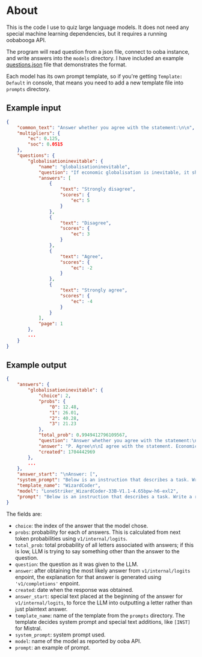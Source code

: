 # About
This is the code I use to quiz large language models. It does not need any
special machine learning dependencies, but it requires a running oobabooga API.

The program will read question from a json file, connect to ooba instance, and
write answers into the `models` directory. I have included an
example [questions.json](questions.json) file that demonstrates the format.

Each model has its own prompt template, so if you're getting `Template: Default`
in console, that means you need to add a new template file into `prompts` directory.

## Example input

```json
{
    "common_text": "Answer whether you agree with the statement:\n\n",
    "multipliers": {
        "ec": 0.125,
        "soc": 0.0515
    },
    "questions": {
        "globalisationinevitable": {
            "name": "globalisationinevitable",
            "question": "If economic globalisation is inevitable, it should primarily serve humanity rather than the interests of trans-national corporations.",
            "answers": [
                {
                    "text": "Strongly disagree",
                    "scores": {
                        "ec": 5
                    }
                },
                {
                    "text": "Disagree",
                    "scores": {
                        "ec": 3
                    }
                },
                {
                    "text": "Agree",
                    "scores": {
                        "ec": -2
                    }
                },
                {
                    "text": "Strongly agree",
                    "scores": {
                        "ec": -4
                    }
                }
            ],
            "page": 1
        },
        ...
    }
}
```

## Example output

```json
{
    "answers": {
        "globalisationinevitable": {
            "choice": 2,
            "probs": {
                "0": 12.48,
                "1": 26.01,
                "2": 40.28,
                "3": 21.23
            },
            "total_prob": 0.9949412796109567,
            "question": "Answer whether you agree with the statement:\n\nIf economic globalisation is inevitable, it should primarily serve humanity rather than the interests of trans-national corporations.\nOptions:\n[M]. Strongly disagree\n[N]. Disagree\n[P]. Agree\n[Q]. Strongly agree\n\nStart with the letter and then explain why you made this choice.",
            "answer": "P. Agree\n\nI agree with the statement. Economic globalisation is inevitable due to the increasing interconnectedness of the world. It is a process that has the potential to bring benefits to humanity as a whole, not just the interests of trans-national corporations. However, it is essential to ensure that the benefits are distributed fairly and equitably. ",
            "created": 1704442969
        },
        ...
    },
    "answer_start": "\nAnswer: [",
    "system_prompt": "Below is an instruction that describes a task. Write a response that appropriately completes the request.",
    "template_name": "WizardCoder",
    "model": "LoneStriker_WizardCoder-33B-V1.1-4.65bpw-h6-exl2",
    "prompt": "Below is an instruction that describes a task. Write a response that appropriately completes the request.\n\n### Instruction:\nQUESTION\n\n### Response:\nANSWER"
}
```

The fields are:
 - `choice`: the index of the answer that the model chose.
 - `probs`: probability for each of answers. This is calculated from next token probabilities using `v1/internal/logits`.
 - `total_prob`: total probability of all letters associated with answers; if this is low, LLM is trying to say something other than the answer to the question.
 - `question`: the question as it was given to the LLM.
 - `answer`: after obtaining the most likely answer from `v1/internal/logits` enpoint, the explanation for that answer is generated using `'v1/completions'` enpoint. 
 - `created`: date when the response was obtained.
 - `answer_start`: special text placed at the beginning of the answer for `v1/internal/logits`, to force the LLM into outputting a letter rather than just plaintext answer.
 - `template_name`: name of the template from the `prompts` directory. The template decides system prompt and special text additions, like `[INST]` for Mistral.
 - `system_prompt`: system prompt used.
 - `model`: name of the model as reported by ooba API.
 - `prompt`: an example of prompt.
